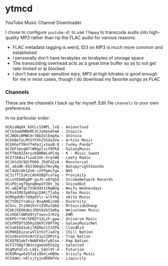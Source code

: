 # ytmcd
YouTube Music Channel Downloader.

I chose to configure `youtube-dl` to use `ffmpeg` to transcode audio into high-quality MP3 rather than rip the FLAC audio for various reasons:

* FLAC metadata tagging is weird, ID3 on MP3 is much more common and established
* I personally don't have terabytes on terabytes of storage space
* The transcoding overhead acts as a great time buffer so as to not get rate-limited or ip blocked 
* I don't have super sensitive ears; MP3 at high bitrates is good enough for me in most cases, though I do download my favorite songs as FLAC

### Channels

These are the channels I back up for myself. Edit file `channels` to your own preferences.

In no particular order:

```
UCKioNqOX_kOCLcSIWPL_lxQ - Aviencloud
UCtkSwwONNeMC3C2aHxGeFmA - Inspira
UCJWQkiBMWCmr3BbZolEmgXw - Shinico
UC6hBefyLMtG7FXhZ55da3Vw - Artzie Music
UCUHhoftNnYfmFp1jvSavB-Q - Funky Panda™
UCIKF1msqN7lW9gplsifOPkQ - GalaxyMusic
UCYTNxR2Z4ryz88WRWiaPCdg - K - Music Sweet
UCZ7368uifluuE3Xh-XrqlWQ - Leafy Radio
UCJ6td3C9QlPO9O_J5dF4ZzA - Monstercat
UC_aEa8K-EOJ3D6gOs7HcyNg - NoCopyrightSounds
UCl4UOc8h1ZnO-inFPgAu7gw - NXS
UC3ifTl5zKiCAhHIBQYcaTeg - Proximity
UCcoYD5HDg8P-gvJU-oDYq5Q - StrobeNetwork Records
UCsPOjxg79gnqBmpUY38t_3g - VoicedOut
UC-wNjNTqCfXSKd4S1tNgWUg - Waifu Wednesdays
UCRs41MXZpAhXgiD4KjTjabg - Xefox Music
UCMOgdURr7d8pOVlc-alkfRg - xKito Music
UC7tD6Ifrwbiy-BoaAHEinmQ - Diversity
UC5nc_ZtjKW1htCVZVRxlQAQ - MrSuicideSheep
UCbKJXEbKdmiJO0tQzb1SmRg - Wejustman Music
UCvOGElQWhX8tyTxwzv1rKzg - ENM
UCKP5rY3Kr5FBZY13LzF-gpw - Universe Music
UCbfMTDftQhRySQKFCV8PfHg - GalaxyMusicNet
UCSa8IUd1uEjlREMa21I3ZPQ - CloudKid
UCM9KEEuzacwVlkt9JfJad7g - Chill Nation
UCa10nxShhzNrCE1o2ZOPztg - Trap Nation
UC8QfB1wbfrNwNFHQxfyNJsw - Rap Nation
UCFZ75Bg73NJnJgmeUX9l62g - Selected
UCgMyPaCx5-LkEx_54Ul9f-A - Futurism
UCK9Rngx643faIs9b4jxHQHw - Grizzly Music
UCSXm6c-n6lsjtyjvdD0bFVw - Liquicity
```
